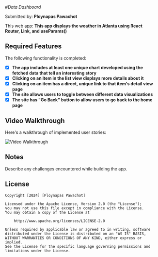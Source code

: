 #*Data Dashboard*

Submitted by: **Ploynapas Pawachot**

This web app: **This app displays the weather in Atlanta using React Router, Link, and useParams()**

## Required Features

The following functionality is completed:

- [X] **The app includes at least one unique chart developed using the fetched data that tell an interesting story**
- [X] **Clicking on an item in the list view displays more details about it**
- [X] **Clicking on an item has a direct, unique link to that item's detail view page**
- [X] **The site allows users to toggle between different data visualizations**
- [X] **The site has "Go Back" button to allow users to go back to the home page**

## Video Walkthrough

Here's a walkthrough of implemented user stories:

<img src='./public/data-dashboard.gif' title='Video Walkthrough' width='' alt='Video Walkthrough' />

## Notes

Describe any challenges encountered while building the app.

## License

    Copyright [2024] [Ploynapas Pawachot]

    Licensed under the Apache License, Version 2.0 (the "License");
    you may not use this file except in compliance with the License.
    You may obtain a copy of the License at

        http://www.apache.org/licenses/LICENSE-2.0

    Unless required by applicable law or agreed to in writing, software
    distributed under the License is distributed on an "AS IS" BASIS,
    WITHOUT WARRANTIES OR CONDITIONS OF ANY KIND, either express or implied.
    See the License for the specific language governing permissions and
    limitations under the License.
